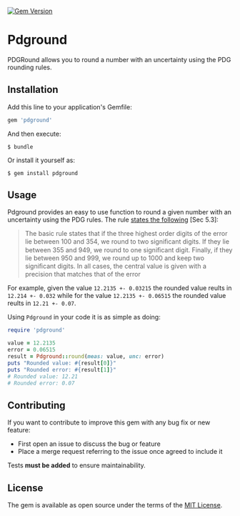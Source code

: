[![Gem Version](https://badge.fury.io/rb/pdground.svg)](https://badge.fury.io/rb/pdground)
# Pdground

PDGRound allows you to round a number with an uncertainty using the PDG rounding rules.

## Installation

Add this line to your application's Gemfile:

```ruby
gem 'pdground'
```

And then execute:

    $ bundle

Or install it yourself as:

    $ gem install pdground

## Usage

Pdground provides an easy to use function to round a given number with an uncertainty using the PDG rules. The rule [states the following](http://pdg.lbl.gov/2010/reviews/rpp2010-rev-rpp-intro.pdf) [Sec 5.3]:

> The basic rule states that if the three highest order digits of the error lie between 100 and 354, we round to two signiﬁcant digits. If they lie between 355 and 949, we round to one signiﬁcant digit. Finally, if they lie between 950 and 999, we round up to 1000 and keep two signiﬁcant digits. In all cases, the central value is given with a precision that matches that of the error

For example, given the value `12.2135 +- 0.03215` the rounded value reults in `12.214 +- 0.032` while for the value `12.2135 +- 0.06515` the rounded value reults in `12.21 +- 0.07`.

Using `Pdground` in your code it is as simple as doing:

```ruby
require 'pdground'

value = 12.2135
error = 0.06515
result = Pdground::round(meas: value, unc: error)
puts "Rounded value: #{result[0]}"
puts "Rounded error: #{result[1]}"
# Rounded value: 12.21
# Rounded error: 0.07 
```

## Contributing

If you want to contribute to improve this gem with any bug fix or new feature:
* First open an issue to discuss the bug or feature
* Place a merge request referring to the issue once agreed to include it

Tests **must be added** to ensure maintainability.

## License

The gem is available as open source under the terms of the [MIT License](https://opensource.org/licenses/MIT).
